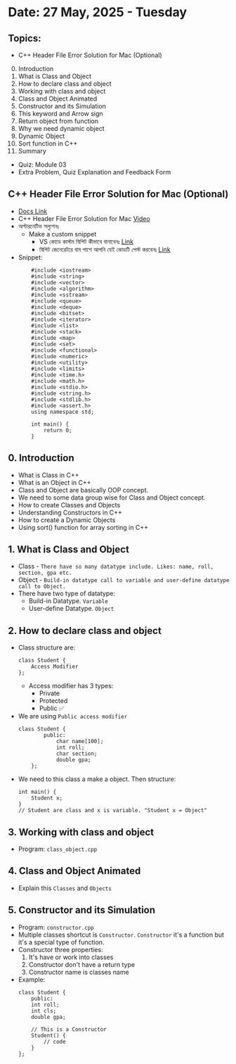 # Date: 27 May, 2025 - Tuesday

## Topics:
- C++ Header File Error Solution for Mac (Optional)
0. Introduction
1. What is Class and Object
2. How to declare class and object
3. Working with class and object
4. Class and Object Animated
5. Constructor and its Simulation
6. This keyword and Arrow sign
7. Return object from function
8. Why we need dynamic object
9. Dynamic Object
10. Sort function in C++
11. Summary
- Quiz: Module 03
- Extra Problem, Quiz Explanation and Feedback Form

## C++ Header File Error Solution for Mac (Optional)
- [Docs Link](https://docs.google.com/document/d/1Q7sNB0N9uhZVQl4rgeCbDK01u8xs64yhJcUPc_WQ22Q/edit?usp=sharing)
- C++ Header File Error Solution for Mac [Video](https://tinyurl.com/3epfv9ks)
- অল্টারনেটিভ সল্যুশনঃ
    - Make a custom snippet
        - VS কোডে কাস্টম স্নিপিট কীভাবে বানাবেনঃ [Link](https://tinyurl.com/vwscmrne)
        - স্নিপিট জেনেরেটরে বাম পাশে আপনি যেই কোডটি পেস্ট করবেনঃ [Link](https://ideone.com/XFKnm1)
- Snippet:
    ```
        #include <iostream>
        #include <string>
        #include <vector>
        #include <algorithm>
        #include <sstream>
        #include <queue>
        #include <deque>
        #include <bitset>
        #include <iterator>
        #include <list>
        #include <stack>
        #include <map>
        #include <set>
        #include <functional>
        #include <numeric>
        #include <utility>
        #include <limits>
        #include <time.h>
        #include <math.h>
        #include <stdio.h>
        #include <string.h>
        #include <stdlib.h>
        #include <assert.h>
        using namespace std;

        int main() {
            return 0;
        }
    ```

## 0. Introduction
- What is Class in C++
- What is an Object in C++
- Class and Object are basically OOP concept.
- We need to some data group wise for Class and Object concept.
- How to create Classes and Objects
- Understanding Constructors in C++
- How to create a Dynamic Objects
- Using sort() function for array sorting in C++

## 1. What is Class and Object
- Class - `There have so many datatype include. Likes: name, roll, section, gpa etc.`
- Object - `Build-in datatype call to variable and user-define datatype call to Object.`
- There have two type of datatype:
    - Build-in Datatype. `Variable`
    - User-define Datatype. `Object`

## 2. How to declare class and object
- Class structure are:
    ```
    class Student {
        Access Modifier
    };
    ```
    - Access modifier has 3 types:
        - Private
        - Protected
        - Public ✅
- We are using `Public access modifier`
    ```
    class Student {
            public:
                char name[100];
                int roll;
                char section;
                double gpa;
        };
    ```
- We need to this class a make a object. Then structure:
    ```
    int main() {
        Student x;
    }
    // Student are class and x is variable. "Student x = Object"
    ```

## 3. Working with class and object
- Program: `class_object.cpp`

## 4. Class and Object Animated
- Explain this `Classes` and `Objects`

## 5. Constructor and its Simulation
- Program: `constructor.cpp`
- Multiple classes shortcut is `Constructor`. `Constructor` it's a function but it's a special type of function.
- Constructor three properties:
    1. It's have or work into classes
    2. Constructor don't have a return type
    3. Constructor name is classes name
- Example:
    ```
    class Student {
        public:
        int roll;
        int cls;
        double gpa;

        // This is a Constructor
        Student() {
            // code
        }
    };
    ```